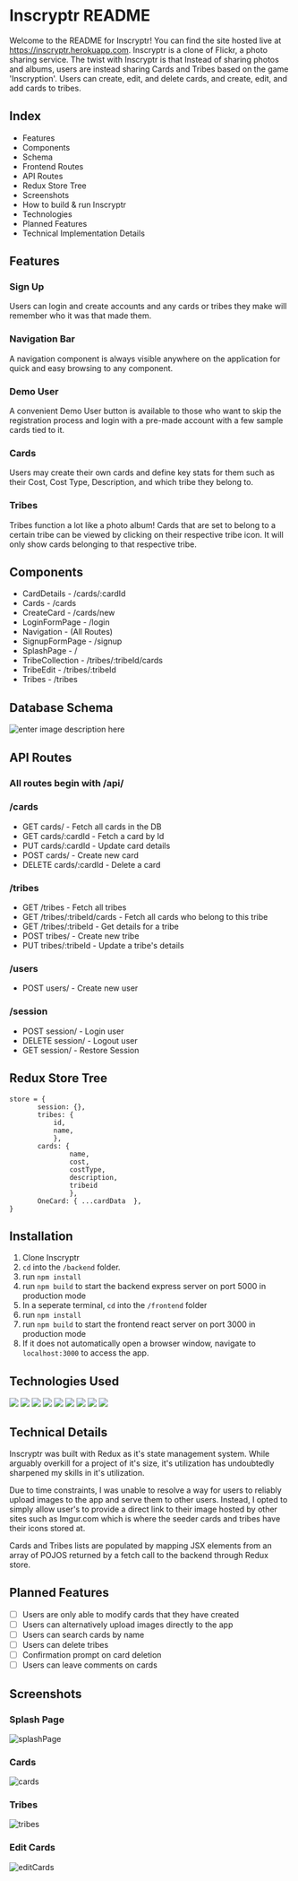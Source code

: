 # Inscryptr README
Welcome to the README for Inscryptr! You can find the site hosted live at https://inscryptr.herokuapp.com.
Inscryptr is a clone of Flickr, a photo sharing service. The twist with Inscryptr is that Instead of sharing photos
and albums, users are instead sharing Cards and Tribes based on the game 'Inscryption'. Users can create, edit, and delete cards, and create, edit, and add cards to tribes.

## Index
- Features
- Components
- Schema
- Frontend Routes
- API Routes
- Redux Store Tree
- Screenshots
- How to build & run Inscryptr
- Technologies
- Planned Features
- Technical Implementation Details

## Features
### Sign Up
Users can login and create accounts and any cards or tribes they make will remember who it was that made them.
### Navigation Bar
A navigation component is always visible anywhere on the application for quick and easy browsing to any component.
### Demo User
A convenient Demo User button is available to those who want to skip the registration process and login with a pre-made account with a few sample cards tied to it.
### Cards
Users may create their own cards and define key stats for them such as their Cost, Cost Type, Description, and which tribe they belong to.
### Tribes
Tribes function a lot like  a photo album! Cards that are set to belong to a certain tribe can be viewed by clicking on their respective tribe icon. It will only show cards belonging to that respective tribe.

## Components
- CardDetails - /cards/:cardId
- Cards - /cards
- CreateCard - /cards/new
- LoginFormPage - /login
- Navigation - (All Routes)
- SignupFormPage - /signup
- SplashPage - /
- TribeCollection - /tribes/:tribeId/cards
- TribeEdit - /tribes/:tribeId
- Tribes - /tribes
## Database Schema
![enter image description here](https://camo.githubusercontent.com/2b7d2663ef1f79741eecd629ec0b9a38f25a89c3c8e4c98d1a5616f9799dc9a6/68747470733a2f2f692e696d6775722e636f6d2f3035546d4261662e706e67)
## API Routes
### All routes begin with /api/
### __/cards__
- GET cards/ - Fetch all cards in the DB
- GET cards/:cardId - Fetch a card by Id
- PUT cards/:cardId - Update card details
- POST cards/ - Create new card
- DELETE cards/:cardId - Delete a card
### __/tribes__
- GET /tribes - Fetch all tribes
- GET /tribes/:tribeId/cards - Fetch all cards who belong to this tribe
- GET /tribes/:tribeId - Get details for a tribe
- POST tribes/ - Create new tribe
- PUT tribes/:tribeId - Update a tribe's details
### __/users__
- POST users/ - Create new user
### /session
- POST session/ - Login user
- DELETE  session/ - Logout user
- GET session/ - Restore Session
## Redux Store Tree

```
store = {
       session: {},
       tribes: {
	       id,
	       name,
	       },
	   cards: {
		       name,
		       cost,
		       costType,
		       description,
		       tribeid
		       },
	   OneCard: { ...cardData  },
}
```
## Installation
1. Clone Inscryptr
2. ```cd``` into the ```/backend``` folder.
3. run ```npm install ```
4. run ```npm build``` to start the backend express server on port 5000 in production mode
5. In a seperate terminal, ```cd``` into the ```/frontend``` folder
6. run ```npm install ```
7. run ```npm build``` to start the frontend react server on port 3000 in production mode
8. If it does not automatically open a browser window, navigate to ```localhost:3000``` to access the app.
  ## Technologies Used
  ![](https://img.shields.io/badge/-HTML-5555ff?style=flat-square&logo=html5&logoColor=FFFFFF) ![](https://img.shields.io/badge/-CSS-5555ff?style=flat-square&logo=css3&logoColor=FFFFFF) ![](https://img.shields.io/badge/-JS-5555ff?style=flat-square&logo=javascript&logoColor=FFFFFF)  ![](https://img.shields.io/badge/-React-5555ff?style=flat-square&logo=react&logoColor=FFFFFF) ![](https://img.shields.io/badge/-VScode-5555ff?style=flat-square&logo=visual-studio-code&logoColor=FFFFFF)
![](https://img.shields.io/badge/-Express-5555ff?style=flat-square&logo=express&logoColor=ffffff)  ![](https://img.shields.io/badge/-Redux-5555ff?style=flat-square&logo=redux&logoColor=ffffff)  ![](https://img.shields.io/badge/-Postgres-5555ff?style=flat-square&logo=sequelize&logoColor=ffffff)  ![](https://img.shields.io/badge/-GitHub-5555ff?style=flat-square&logo=github&logoColor=ffffff)
## Technical Details
Inscryptr was built with Redux as it's state management system. While arguably overkill for a project of it's size, it's utilization has undoubtedly sharpened my skills in it's utilization.


 Due to time constraints, I was unable to resolve a way for users to reliably upload images to the app and serve them to other users. Instead, I opted to simply allow user's to provide a direct link to their image hosted by other sites such as Imgur.com which is where the seeder cards and tribes have their icons stored at.

Cards and Tribes lists are populated by mapping JSX elements from an array of POJOS returned by a fetch call to the backend through Redux store.
## Planned Features
 - [ ] Users are only able to modify cards that they have created
 - [ ] Users can alternatively upload images directly to the app
 - [ ] Users can search cards by name
 - [ ] Users can delete tribes
 - [ ]  Confirmation prompt on card deletion
 - [ ] Users can leave comments on cards

## Screenshots
### Splash Page
![splashPage](https://i.imgur.com/HekZPQg.png)
### Cards
![cards](https://i.imgur.com/ADQYiC8.png)
### Tribes
![tribes](https://i.imgur.com/duxxOxo.png)
### Edit Cards
![editCards](https://i.imgur.com/P4kfLgy.png)
